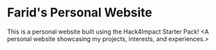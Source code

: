 # Farid's Personal Website
This is a personal website built using the Hack4Impact Starter Pack!
<A personal website showcasing my projects, interests, and experiences.>
